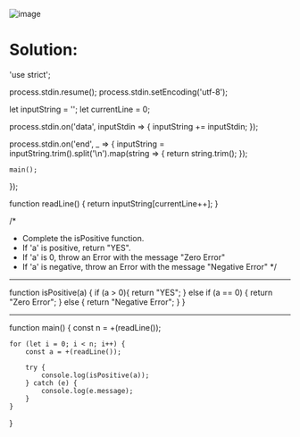 ![image](https://user-images.githubusercontent.com/66727050/151689535-bde0eda2-2e70-48ca-9650-27a1b1666b85.png)

# Solution:

'use strict';

process.stdin.resume();
process.stdin.setEncoding('utf-8');

let inputString = '';
let currentLine = 0;

process.stdin.on('data', inputStdin => {
    inputString += inputStdin;
});

process.stdin.on('end', _ => {
    inputString = inputString.trim().split('\n').map(string => {
        return string.trim();
    });
    
    main();    
});

function readLine() {
    return inputString[currentLine++];
}

/*
 * Complete the isPositive function.
 * If 'a' is positive, return "YES".
 * If 'a' is 0, throw an Error with the message "Zero Error"
 * If 'a' is negative, throw an Error with the message "Negative Error"
 */
 
 <hr>
function isPositive(a) {
    if (a > 0){
        return "YES";
    } else if (a == 0) {
        return "Zero Error";
    } else {
        return "Negative Error";
    }
}
<hr>

function main() {
    const n = +(readLine());
    
    for (let i = 0; i < n; i++) {
        const a = +(readLine());
      
        try {
            console.log(isPositive(a));
        } catch (e) {
            console.log(e.message);
        }
    }
}
